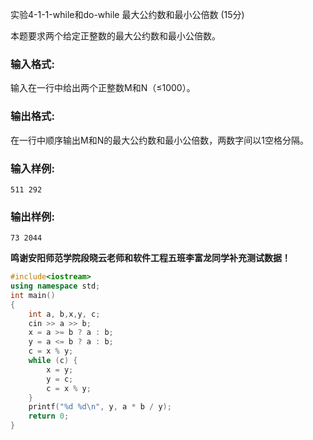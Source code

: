 实验4-1-1-while和do-while 最大公约数和最小公倍数 (15分)

本题要求两个给定正整数的最大公约数和最小公倍数。

### 输入格式:

输入在一行中给出两个正整数M和N（≤1000）。

### 输出格式:

在一行中顺序输出M和N的最大公约数和最小公倍数，两数字间以1空格分隔。

### 输入样例:

```in
511 292
```

### 输出样例:

```out
73 2044
```

**鸣谢安阳师范学院段晓云老师和软件工程五班李富龙同学补充测试数据！**



```c++
#include<iostream>
using namespace std;
int main()
{
	int a, b,x,y, c;
	cin >> a >> b;
	x = a >= b ? a : b;
	y = a <= b ? a : b;
	c = x % y;
	while (c) {
		x = y;
		y = c;
		c = x % y;
	}
	printf("%d %d\n", y, a * b / y);
	return 0;
}
```

